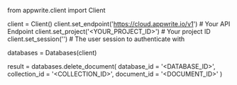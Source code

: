 from appwrite.client import Client

client = Client()
client.set_endpoint('https://cloud.appwrite.io/v1') # Your API Endpoint
client.set_project('&lt;YOUR_PROJECT_ID&gt;') # Your project ID
client.set_session('') # The user session to authenticate with

databases = Databases(client)

result = databases.delete_document(
    database_id = '<DATABASE_ID>',
    collection_id = '<COLLECTION_ID>',
    document_id = '<DOCUMENT_ID>'
)
